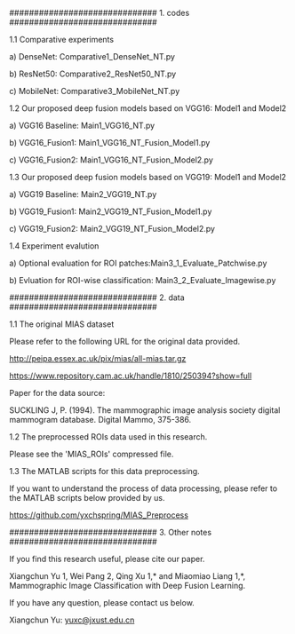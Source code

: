 ############################## 1. codes ##############################

1.1 Comparative experiments

a) DenseNet: Comparative1_DenseNet_NT.py

b) ResNet50: Comparative2_ResNet50_NT.py

c) MobileNet: Comparative3_MobileNet_NT.py


1.2 Our proposed deep fusion models based on VGG16: Model1 and Model2

a) VGG16 Baseline: Main1_VGG16_NT.py

b) VGG16_Fusion1: Main1_VGG16_NT_Fusion_Model1.py

c) VGG16_Fusion2: Main1_VGG16_NT_Fusion_Model2.py


1.3 Our proposed deep fusion models based on VGG19: Model1 and Model2

a) VGG19 Baseline: Main2_VGG19_NT.py

b) VGG19_Fusion1: Main2_VGG19_NT_Fusion_Model1.py

c) VGG19_Fusion2: Main2_VGG19_NT_Fusion_Model2.py


1.4 Experiment evalution

a) Optional evaluation for ROI patches:Main3_1_Evaluate_Patchwise.py

b) Evluation for ROI-wise classification: Main3_2_Evaluate_Imagewise.py


############################## 2. data ##############################

1.1 The original MIAS dataset

Please refer to the following URL for the original data provided.

http://peipa.essex.ac.uk/pix/mias/all-mias.tar.gz

https://www.repository.cam.ac.uk/handle/1810/250394?show=full

Paper for the data source: 

SUCKLING J, P. (1994). The mammographic image analysis society digital mammogram database. Digital Mammo, 375-386.


1.2 The preprocessed ROIs data used in this research.

Please see the 'MIAS_ROIs' compressed file.

1.3 The MATLAB scripts for this data preprocessing.

If you want to understand the process of data processing, please refer to the MATLAB scripts below provided by us.

https://github.com/yxchspring/MIAS_Preprocess


############################## 3. Other notes ##############################

If you find this research useful, please cite our paper.

Xiangchun Yu 1, Wei Pang 2, Qing Xu 1,* and Miaomiao Liang 1,*, Mammographic Image Classification with Deep Fusion Learning.

If you have any question, please contact us below.

Xiangchun Yu: yuxc@jxust.edu.cn
